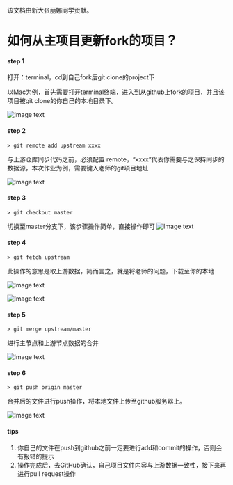该文档由新大张丽娜同学贡献。

# 如何从主项目更新fork的项目？

#### step 1

打开：terminal，cd到自己fork后git clone的project下

以Mac为例，首先需要打开terminal终端，进入到从github上fork的项目，并且该项目被git clone的你自己的本地目录下。

![Image text](https://ws4.sinaimg.cn/large/006tNc79gy1fieu7pcpwzj31kw14cwpc.jpg)

#### step 2

```
> git remote add upstream xxxx
```

与上游仓库同步代码之前，必须配置 remote，“xxxx”代表你需要与之保持同步的数据源，本次作业为例，需要键入老师的git项目地址

![Image text](https://ws3.sinaimg.cn/large/006tNc79gy1fieups178zj31kw0v5kdu.jpg)

#### step 3

```
> git checkout master
```
切换至master分支下，该步骤操作简单，直接操作即可
![Image text](https://ws3.sinaimg.cn/large/006tNc79gy1fieuxltln2j31ka0qqadc.jpg)

#### step 4

```
> git fetch upstream
```
此操作的意思是取上游数据，简而言之，就是将老师的问题，下载至你的本地

![Image text](https://ws2.sinaimg.cn/large/006tNc79gy1fiev8mx50ij31kw0u8wnj.jpg)

![Image text](https://ws4.sinaimg.cn/large/006tNc79gy1fiev3jpzpvj31kw0kr79w.jpg)

#### step 5

```
> git merge upstream/master
```

进行主节点和上游节点数据的合并

![Image text](https://ws3.sinaimg.cn/large/006tNc79gy1fieva0qgf6j31kw0u8wnj.jpg)

#### step 6

```
> git push origin master
```
合并后的文件进行push操作，将本地文件上传至github服务器上。

![Image text](https://ws3.sinaimg.cn/large/006tNc79gy1fieve5w7kaj31kw0xj16i.jpg)

####  tips
1. 你自己的文件在push到github之前一定要进行add和commit的操作，否则会有报错的提示
2. 操作完成后，去GitHub确认，自己项目文件内容与上游数据一致性，接下来再进行pull request操作
